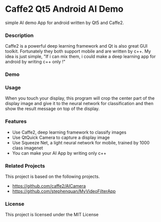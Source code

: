 # Caffe2 Qt5 Android AI Demo

simple AI demo App for android written by Qt5 and Caffe2.

### Description

Caffe2 is a powerful deep learning framework and Qt is also great GUI toolkit.
Fortunately they both support mobile and are written by c++.
My idea is just simple, "If i can mix them, i could make a deep learning app for android
by writing c++ only !"

### Demo

### Usage
When you touch your display, this program will crop the center part of the display image and
give it to the neural network for classification and then show the result message on top of the display.

### Features
* Use Caffe2, deep learning framework to classify images 
* Use QtQuick Camera to capture a display image
* Use Squeeze Net, a light neural network for mobile, trained by 1000 class imagenet
* You can make your AI App by writing only c++

### Related Projects
This project is based on the following projects.
 * https://github.com/caffe2/AICamera
 * https://github.com/stephenquan/MyVideoFilterApp

### License
This project is licensed under the MIT License
